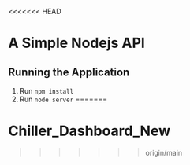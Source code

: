 <<<<<<< HEAD
# A Simple Nodejs API

## Running the Application

1. Run `npm install`
2. Run `node server`
=======
# Chiller_Dashboard_New
>>>>>>> origin/main

